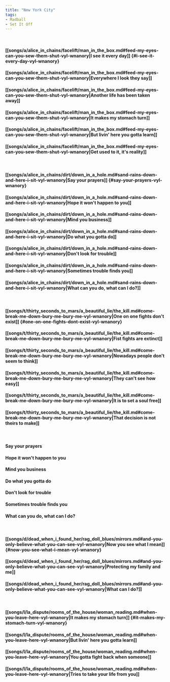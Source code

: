 ```yaml
---
title: "New York City"
tags:
- Madball
- Set It Off
---
```

&nbsp;
#### [[songs/a/alice_in_chains/facelift/man_in_the_box.md#feed-my-eyes-can-you-sew-them-shut-vyl-wnanory|I see it every day]] {#i-see-it-every-day-vyl-wnanory}
#### [[songs/a/alice_in_chains/facelift/man_in_the_box.md#feed-my-eyes-can-you-sew-them-shut-vyl-wnanory|Everywhere I look they say]]
#### [[songs/a/alice_in_chains/facelift/man_in_the_box.md#feed-my-eyes-can-you-sew-them-shut-vyl-wnanory|Another life has been taken away]]
#### [[songs/a/alice_in_chains/facelift/man_in_the_box.md#feed-my-eyes-can-you-sew-them-shut-vyl-wnanory|It makes my stomach turn]]
#### [[songs/a/alice_in_chains/facelift/man_in_the_box.md#feed-my-eyes-can-you-sew-them-shut-vyl-wnanory|But livin' here you gotta learn]]
#### [[songs/a/alice_in_chains/facelift/man_in_the_box.md#feed-my-eyes-can-you-sew-them-shut-vyl-wnanory|Get used to it, it's reality]]
&nbsp;
#### [[songs/a/alice_in_chains/dirt/down_in_a_hole.md#sand-rains-down-and-here-i-sit-vyl-wnanory|Say your prayers]] {#say-your-prayers-vyl-wnanory}
#### [[songs/a/alice_in_chains/dirt/down_in_a_hole.md#sand-rains-down-and-here-i-sit-vyl-wnanory|Hope it won't happen to you]]
#### [[songs/a/alice_in_chains/dirt/down_in_a_hole.md#sand-rains-down-and-here-i-sit-vyl-wnanory|Mind you business]]
#### [[songs/a/alice_in_chains/dirt/down_in_a_hole.md#sand-rains-down-and-here-i-sit-vyl-wnanory|Do what you gotta do]]
#### [[songs/a/alice_in_chains/dirt/down_in_a_hole.md#sand-rains-down-and-here-i-sit-vyl-wnanory|Don't look for trouble]]
#### [[songs/a/alice_in_chains/dirt/down_in_a_hole.md#sand-rains-down-and-here-i-sit-vyl-wnanory|Sometimes trouble finds you]]
#### [[songs/a/alice_in_chains/dirt/down_in_a_hole.md#sand-rains-down-and-here-i-sit-vyl-wnanory|What can you do, what can I do?]]
&nbsp;
#### [[songs/t/thirty_seconds_to_mars/a_beautiful_lie/the_kill.md#come-break-me-down-bury-me-bury-me-vyl-wnanory|One on one fights don't exist]] {#one-on-one-fights-dont-exist-vyl-wnanory}
#### [[songs/t/thirty_seconds_to_mars/a_beautiful_lie/the_kill.md#come-break-me-down-bury-me-bury-me-vyl-wnanory|Fist fights are extinct]]
#### [[songs/t/thirty_seconds_to_mars/a_beautiful_lie/the_kill.md#come-break-me-down-bury-me-bury-me-vyl-wnanory|Nowadays people don't seem to think]]
#### [[songs/t/thirty_seconds_to_mars/a_beautiful_lie/the_kill.md#come-break-me-down-bury-me-bury-me-vyl-wnanory|They can't see how easy]]
#### [[songs/t/thirty_seconds_to_mars/a_beautiful_lie/the_kill.md#come-break-me-down-bury-me-bury-me-vyl-wnanory|It is to set a soul free]]
#### [[songs/t/thirty_seconds_to_mars/a_beautiful_lie/the_kill.md#come-break-me-down-bury-me-bury-me-vyl-wnanory|That decision is not theirs to make]]
&nbsp;
#### Say your prayers
#### Hope it won't happen to you
#### Mind you business
#### Do what you gotta do
#### Don't look for trouble
#### Sometimes trouble finds you
#### What can you do, what can I do?
&nbsp;
#### [[songs/d/dead_when_i_found_her/rag_doll_blues/mirrors.md#and-you-only-believe-what-you-can-see-vyl-wnanory|Now you see what I mean]] {#now-you-see-what-i-mean-vyl-wnanory}
#### [[songs/d/dead_when_i_found_her/rag_doll_blues/mirrors.md#and-you-only-believe-what-you-can-see-vyl-wnanory|Protecting my family and me]]
#### [[songs/d/dead_when_i_found_her/rag_doll_blues/mirrors.md#and-you-only-believe-what-you-can-see-vyl-wnanory|What can I do?]]
&nbsp;
#### [[songs/l/la_dispute/rooms_of_the_house/woman_reading.md#when-you-leave-here-vyl-wnanory|It makes my stomach turn]] {#it-makes-my-stomach-turn-vyl-wnanory}
#### [[songs/l/la_dispute/rooms_of_the_house/woman_reading.md#when-you-leave-here-vyl-wnanory|But livin' here you gotta learn]]
#### [[songs/l/la_dispute/rooms_of_the_house/woman_reading.md#when-you-leave-here-vyl-wnanory|You gotta fight back when someone]]
#### [[songs/l/la_dispute/rooms_of_the_house/woman_reading.md#when-you-leave-here-vyl-wnanory|Tries to take your life from you]]
